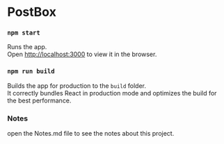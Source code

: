 # PostBox

### `npm start`

Runs the app.\
Open [http://localhost:3000](http://localhost:3000) to view it in the browser.

### `npm run build`

Builds the app for production to the `build` folder.\
It correctly bundles React in production mode and optimizes the build for the best performance.

### Notes
open the Notes.md file to see the notes about this project.